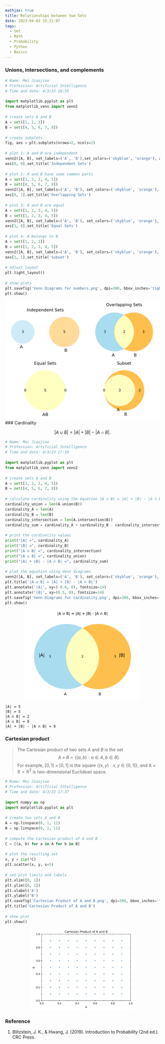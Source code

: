 ```yaml
---
mathjax: true
title: Relationships between two Sets
date: 2023-04-03 15:21:07
tags:
  - Set
  - Math
  - Probability
  - Python
  - Basics
---
```

### Unions, intersections, and complements

```python
# Name: Mei Jiaojiao
# Profession: Artificial Intelligence
# Time and date: 4/3/23 16:59

import matplotlib.pyplot as plt
from matplotlib_venn import venn2

# create sets A and B
A = set([1, 2, 3])
B = set([4, 5, 6, 7, 8])

# create subplots
fig, axs = plt.subplots(nrows=2, ncols=2)

# plot 1: A and B are independent
venn2([A, B], set_labels=('A', 'B'),set_colors=('skyblue', 'orange'), ax=axs[0, 0])
axs[0, 0].set_title('Independent Sets')

# plot 2: A and B have some common parts
A = set([1, 2, 3, 4, 5])
B = set([4, 5, 6, 7, 8])
venn2([A, B], set_labels=('A', 'B'), set_colors=('skyblue', 'orange'), alpha=0.7, ax=axs[0, 1])
axs[0, 1].set_title('Overlapping Sets')

# plot 3: A and B are equal
A = set([1, 2, 3, 4, 5])
B = set([1, 2, 3, 4, 5])
venn2([A, B], set_labels=('A', 'B'), set_colors=('skyblue', 'orange'), alpha=0.7, ax=axs[1, 0])
axs[1, 0].set_title('Equal Sets')

# plot 4: A belongs to B
A = set([1, 2, 3])
B = set([1, 2, 3, 4, 5])
venn2([A, B], set_labels=('A', 'B'), set_colors=('skyblue', 'orange'), alpha=0.7, ax=axs[1, 1])
axs[1, 1].set_title('Subset')

# adjust layout
plt.tight_layout()

# show plots
plt.savefig('Venn Diagrams for numbers.png', dpi=300, bbox_inches='tight', pad_inches=0.1)
plt.show()
```

<div style="text-align:center">
    <img src="Relationships-between-two-Sets/Venn%20Diagrams%20for%20numbers.png" alt="Venn Diagrams for numbers" style="zoom:67%;" />
</div>
###  Cardinality

$$
\begin{equation}
|A \cup B|=|A|+|B|-|A \cap B| \text {. }
\end{equation}
$$

```python
# Name: Mei Jiaojiao
# Profession: Artificial Intelligence
# Time and date: 4/3/23 17:10

import matplotlib.pyplot as plt
from matplotlib_venn import venn2

# create sets A and B
A = set([1, 2, 3, 4, 5])
B = set([4, 5, 6, 7, 8])

# calculate cardinality using the equation |A ∪ B| = |A| + |B| - |A ∩ B|
cardinality_union = len(A.union(B))
cardinality_A = len(A)
cardinality_B = len(B)
cardinality_intersection = len(A.intersection(B))
cardinality_sum = cardinality_A + cardinality_B - cardinality_intersection

# print the cardinality values
print("|A| =", cardinality_A)
print("|B| =", cardinality_B)
print("|A ∩ B| =", cardinality_intersection)
print("|A ∪ B| =", cardinality_union)
print("|A| + |B| - |A ∩ B| =", cardinality_sum)

# plot the equation using Venn diagrams
venn2([A, B], set_labels=('A', 'B'), set_colors=('skyblue', 'orange'), alpha=0.7)
plt.title('|A ∪ B| = |A| + |B| - |A ∩ B|')
plt.annotate('|A|', xy=(-0.6, 0), fontsize=14)
plt.annotate('|B|', xy=(0.5, 0), fontsize=14)
plt.savefig('Venn Diagrams for cardinality.png', dpi=300, bbox_inches='tight', pad_inches=0.1)
plt.show()
```

<div style="text-align:center"> <img src="Relationships-between-two-Sets/Venn%20Diagrams%20for%20cardinality.png" alt="Venn Diagrams for cardinality" style="zoom:37%;" /> </div>



```
|A| = 5
|B| = 5
|A ∩ B| = 2
|A ∪ B| = 8
|A| + |B| - |A ∩ B| = 8
```

### Cartesian product

> The Cartesian product of two sets $A$ and $B$ is the set
> $$
> A \times B=\{(a, b): a \in A, b \in B\}
> $$
> For example, $[0,1] \times[0,1]$ is the square $\{(x, y): x, y \in[0,1]\}$, and $\mathbb{R} \times \mathbb{R}=\mathbb{R}^2$ is two-dimensional Euclidean space.

```python
# Name: Mei Jiaojiao
# Profession: Artificial Intelligence
# Time and date: 4/3/23 17:37

import numpy as np
import matplotlib.pyplot as plt

# create two sets A and B
A = np.linspace(0, 1, 11)
B = np.linspace(0, 1, 11)

# compute the Cartesian product of A and B
C = [(a, b) for a in A for b in B]

# plot the resulting set
x, y = zip(*C)
plt.scatter(x, y, s=5)

# set plot limits and labels
plt.xlim([0, 1])
plt.ylim([0, 1])
plt.xlabel('A')
plt.ylabel('B')
plt.savefig('Cartesian Product of A and B.png', dpi=300, bbox_inches='tight', pad_inches=0.1)
plt.title('Cartesian Product of A and B')

# show plot
plt.show()
```

<div style="text-align:center"> <img src="Relationships-between-two-Sets/Cartesian%20Product%20of%20A%20and%20B.png" alt="Cartesian Product of A and B" style="zoom:33%;" /> </div>


### Reference

1. Blitzstein, J. K., & Hwang, J. (2019). Introduction to Probability (2nd ed.). CRC Press.

